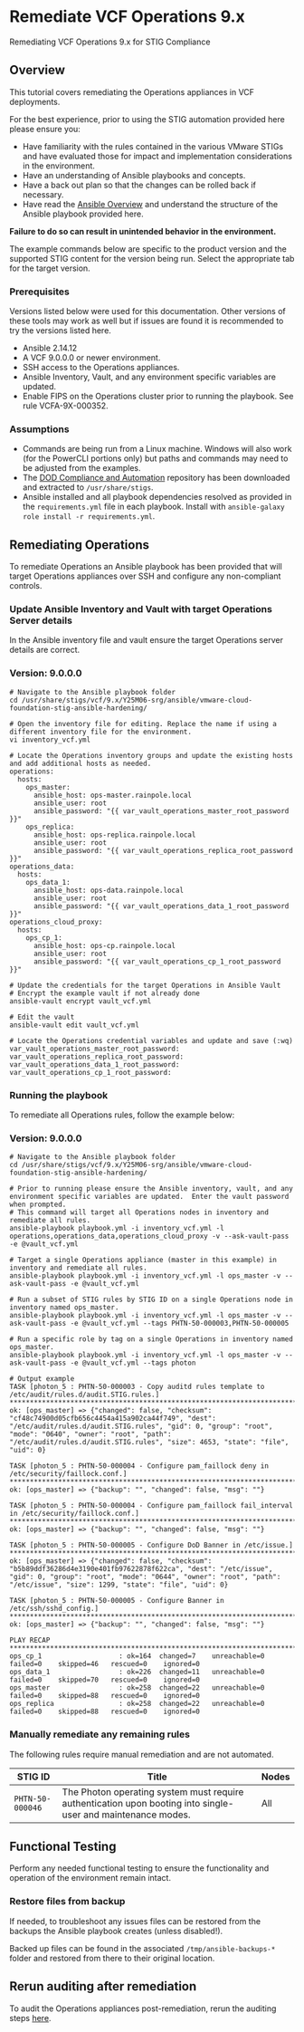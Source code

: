 # Remediate VCF Operations 9.x
Remediating VCF Operations 9.x for STIG Compliance

## Overview
This tutorial covers remediating the Operations appliances in VCF deployments.  

For the best experience, prior to using the STIG automation provided here please ensure you:

- Have familiarity with the rules contained in the various VMware STIGs and have evaluated those for impact and implementation considerations in the environment.  
- Have an understanding of Ansible playbooks and concepts.
- Have a back out plan so that the changes can be rolled back if necessary.
- Have read the [Ansible Overview](/docs/tutorials/cloud-foundation-9.x/ansible-playbook_overview/) and understand the structure of the Ansible playbook provided here.

**Failure to do so can result in unintended behavior in the environment.**  

The example commands below are specific to the product version and the supported STIG content for the version being run. Select the appropriate tab for the target version.

### Prerequisites
Versions listed below were used for this documentation. Other versions of these tools may work as well but if issues are found it is recommended to try the versions listed here.  

* Ansible 2.14.12
* A VCF 9.0.0.0 or newer environment.
* SSH access to the Operations appliances.
* Ansible Inventory, Vault, and any environment specific variables are updated.
* Enable FIPS on the Operations cluster prior to running the playbook. See rule VCFA-9X-000352.  

### Assumptions
* Commands are being run from a Linux machine. Windows will also work (for the PowerCLI portions only) but paths and commands may need to be adjusted from the examples.
* The [DOD Compliance and Automation](https://github.com/vmware/dod-compliance-and-automation) repository has been downloaded and extracted to `/usr/share/stigs`.
* Ansible installed and all playbook dependencies resolved as provided in the `requirements.yml` file in each playbook. Install with `ansible-galaxy role install -r requirements.yml`.

## Remediating Operations
To remediate Operations an Ansible playbook has been provided that will target Operations appliances over SSH and configure any non-compliant controls.  

### Update Ansible Inventory and Vault with target Operations Server details
In the Ansible inventory file and vault ensure the target Operations server details are correct.

### Version: 9.0.0.0
```
# Navigate to the Ansible playbook folder
cd /usr/share/stigs/vcf/9.x/Y25M06-srg/ansible/vmware-cloud-foundation-stig-ansible-hardening/

# Open the inventory file for editing. Replace the name if using a different inventory file for the environment.
vi inventory_vcf.yml

# Locate the Operations inventory groups and update the existing hosts and add additional hosts as needed.
operations:
  hosts:
    ops_master:
      ansible_host: ops-master.rainpole.local
      ansible_user: root
      ansible_password: "{{ var_vault_operations_master_root_password }}"
    ops_replica:
      ansible_host: ops-replica.rainpole.local
      ansible_user: root
      ansible_password: "{{ var_vault_operations_replica_root_password }}"
operations_data:
  hosts:
    ops_data_1:
      ansible_host: ops-data.rainpole.local
      ansible_user: root
      ansible_password: "{{ var_vault_operations_data_1_root_password }}"
operations_cloud_proxy:
  hosts:
    ops_cp_1:
      ansible_host: ops-cp.rainpole.local
      ansible_user: root
      ansible_password: "{{ var_vault_operations_cp_1_root_password }}"

# Update the credentials for the target Operations in Ansible Vault
# Encrypt the example vault if not already done
ansible-vault encrypt vault_vcf.yml

# Edit the vault
ansible-vault edit vault_vcf.yml

# Locate the Operations credential variables and update and save (:wq)
var_vault_operations_master_root_password:
var_vault_operations_replica_root_password:
var_vault_operations_data_1_root_password:
var_vault_operations_cp_1_root_password:
```

### Running the playbook
To remediate all Operations rules, follow the example below:

### Version: 9.0.0.0
```
# Navigate to the Ansible playbook folder
cd /usr/share/stigs/vcf/9.x/Y25M06-srg/ansible/vmware-cloud-foundation-stig-ansible-hardening/

# Prior to running please ensure the Ansible inventory, vault, and any environment specific variables are updated.  Enter the vault password when prompted.
# This command will target all Operations nodes in inventory and remediate all rules.
ansible-playbook playbook.yml -i inventory_vcf.yml -l operations,operations_data,operations_cloud_proxy -v --ask-vault-pass -e @vault_vcf.yml

# Target a single Operations appliance (master in this example) in inventory and remediate all rules.
ansible-playbook playbook.yml -i inventory_vcf.yml -l ops_master -v --ask-vault-pass -e @vault_vcf.yml

# Run a subset of STIG rules by STIG ID on a single Operations node in inventory named ops_master.
ansible-playbook playbook.yml -i inventory_vcf.yml -l ops_master -v --ask-vault-pass -e @vault_vcf.yml --tags PHTN-50-000003,PHTN-50-000005

# Run a specific role by tag on a single Operations in inventory named ops_master.
ansible-playbook playbook.yml -i inventory_vcf.yml -l ops_master -v --ask-vault-pass -e @vault_vcf.yml --tags photon

# Output example
TASK [photon_5 : PHTN-50-000003 - Copy auditd rules template to /etc/audit/rules.d/audit.STIG.rules.] *************************************************************************************************************************
ok: [ops_master] => {"changed": false, "checksum": "cf48c74900d05cfb656c4454a415a902ca44f749", "dest": "/etc/audit/rules.d/audit.STIG.rules", "gid": 0, "group": "root", "mode": "0640", "owner": "root", "path": "/etc/audit/rules.d/audit.STIG.rules", "size": 4653, "state": "file", "uid": 0}

TASK [photon_5 : PHTN-50-000004 - Configure pam_faillock deny in /etc/security/faillock.conf.] ********************************************************************************************************************************
ok: [ops_master] => {"backup": "", "changed": false, "msg": ""}

TASK [photon_5 : PHTN-50-000004 - Configure pam_faillock fail_interval in /etc/security/faillock.conf.] ***********************************************************************************************************************
ok: [ops_master] => {"backup": "", "changed": false, "msg": ""}

TASK [photon_5 : PHTN-50-000005 - Configure DoD Banner in /etc/issue.] ********************************************************************************************************************************************************
ok: [ops_master] => {"changed": false, "checksum": "b5b89ddf36286d4e3190e401fb97622878f622ca", "dest": "/etc/issue", "gid": 0, "group": "root", "mode": "0644", "owner": "root", "path": "/etc/issue", "size": 1299, "state": "file", "uid": 0}

TASK [photon_5 : PHTN-50-000005 - Configure Banner in /etc/ssh/sshd_config.] **************************************************************************************************************************************************
ok: [ops_master] => {"backup": "", "changed": false, "msg": ""}

PLAY RECAP ********************************************************************************************************************************************************************************************************************
ops_cp_1                   : ok=164  changed=7    unreachable=0    failed=0    skipped=46   rescued=0    ignored=0
ops_data_1                 : ok=226  changed=11   unreachable=0    failed=0    skipped=70   rescued=0    ignored=0
ops_master                 : ok=258  changed=22   unreachable=0    failed=0    skipped=88   rescued=0    ignored=0
ops_replica                : ok=258  changed=22   unreachable=0    failed=0    skipped=88   rescued=0    ignored=0
```

### Manually remediate any remaining rules
The following rules require manual remediation and are not automated.  

| STIG ID              | Title                                                                                                                                   | Nodes                                  |
|----------------------|-----------------------------------------------------------------------------------------------------------------------------------------|----------------------------------------|
| `PHTN-50-000046`     |The Photon operating system must require authentication upon booting into single-user and maintenance modes.                             | All                                    |

## Functional Testing
Perform any needed functional testing to ensure the functionality and operation of the environment remain intact.

### Restore files from backup
If needed, to troubleshoot any issues files can be restored from the backups the Ansible playbook creates (unless disabled!).  

Backed up files can be found in the associated `/tmp/ansible-backups-*` folder and restored from there to their original location.

## Rerun auditing after remediation
To audit the Operations appliances post-remediation, rerun the auditing steps [here](./audit9-ops.md).

